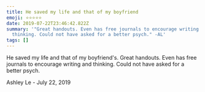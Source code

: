 ```yaml
---
title: He saved my life and that of my boyfriend
emoji: ⭐⭐⭐⭐⭐
date: 2019-07-22T23:46:42.822Z
summary: '"Great handouts. Even has free journals to encourage writing and
  thinking. Could not have asked for a better psych." -AL'
tags: []
---
```

He saved my life and that of my boyfriend's. Great handouts. Even has free journals to encourage writing and thinking. Could not have asked for a better psych.

Ashley Le - July 22, 2019